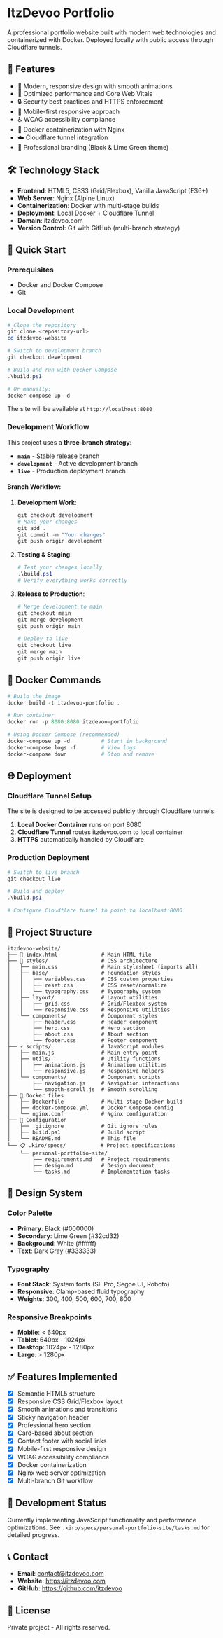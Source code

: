 # ItzDevoo Portfolio

A professional portfolio website built with modern web technologies and containerized with Docker. Deployed locally with public access through Cloudflare tunnels.

## 🌟 Features

- 🎨 Modern, responsive design with smooth animations
- 🚀 Optimized performance and Core Web Vitals
- 🔒 Security best practices and HTTPS enforcement
- 📱 Mobile-first responsive approach
- ♿ WCAG accessibility compliance
- 🐳 Docker containerization with Nginx
- ☁️ Cloudflare tunnel integration
- 🎯 Professional branding (Black & Lime Green theme)

## 🛠 Technology Stack

- **Frontend**: HTML5, CSS3 (Grid/Flexbox), Vanilla JavaScript (ES6+)
- **Web Server**: Nginx (Alpine Linux)
- **Containerization**: Docker with multi-stage builds
- **Deployment**: Local Docker + Cloudflare Tunnel
- **Domain**: itzdevoo.com
- **Version Control**: Git with GitHub (multi-branch strategy)

## 🚀 Quick Start

### Prerequisites
- Docker and Docker Compose
- Git

### Local Development

```powershell
# Clone the repository
git clone <repository-url>
cd itzdevoo-website

# Switch to development branch
git checkout development

# Build and run with Docker Compose
.\build.ps1

# Or manually:
docker-compose up -d
```

The site will be available at `http://localhost:8080`

### Development Workflow

This project uses a **three-branch strategy**:

- **`main`** - Stable release branch
- **`development`** - Active development branch
- **`live`** - Production deployment branch

#### Branch Workflow:

1. **Development Work**:
   ```powershell
   git checkout development
   # Make your changes
   git add .
   git commit -m "Your changes"
   git push origin development
   ```

2. **Testing & Staging**:
   ```powershell
   # Test your changes locally
   .\build.ps1
   # Verify everything works correctly
   ```

3. **Release to Production**:
   ```powershell
   # Merge development to main
   git checkout main
   git merge development
   git push origin main
   
   # Deploy to live
   git checkout live
   git merge main
   git push origin live
   ```

## 🐳 Docker Commands

```powershell
# Build the image
docker build -t itzdevoo-portfolio .

# Run container
docker run -p 8080:8080 itzdevoo-portfolio

# Using Docker Compose (recommended)
docker-compose up -d          # Start in background
docker-compose logs -f        # View logs
docker-compose down           # Stop and remove
```

## 🌐 Deployment

### Cloudflare Tunnel Setup

The site is designed to be accessed publicly through Cloudflare tunnels:

1. **Local Docker Container** runs on port 8080
2. **Cloudflare Tunnel** routes itzdevoo.com to local container
3. **HTTPS** automatically handled by Cloudflare

### Production Deployment

```powershell
# Switch to live branch
git checkout live

# Build and deploy
.\build.ps1

# Configure Cloudflare tunnel to point to localhost:8080
```

## 📁 Project Structure

```
itzdevoo-website/
├── 📄 index.html              # Main HTML file
├── 🎨 styles/                 # CSS architecture
│   ├── main.css              # Main stylesheet (imports all)
│   ├── base/                 # Foundation styles
│   │   ├── variables.css     # CSS custom properties
│   │   ├── reset.css         # CSS reset/normalize
│   │   └── typography.css    # Typography system
│   ├── layout/               # Layout utilities
│   │   ├── grid.css          # Grid/Flexbox system
│   │   └── responsive.css    # Responsive utilities
│   └── components/           # Component styles
│       ├── header.css        # Header component
│       ├── hero.css          # Hero section
│       ├── about.css         # About section
│       └── footer.css        # Footer component
├── ⚡ scripts/                # JavaScript modules
│   ├── main.js               # Main entry point
│   ├── utils/                # Utility functions
│   │   ├── animations.js     # Animation utilities
│   │   └── responsive.js     # Responsive helpers
│   └── components/           # Component scripts
│       ├── navigation.js     # Navigation interactions
│       └── smooth-scroll.js  # Smooth scrolling
├── 🐳 Docker files
│   ├── Dockerfile            # Multi-stage Docker build
│   ├── docker-compose.yml    # Docker Compose config
│   └── nginx.conf            # Nginx configuration
├── 🔧 Configuration
│   ├── .gitignore            # Git ignore rules
│   ├── build.ps1             # Build script
│   └── README.md             # This file
└── 📋 .kiro/specs/           # Project specifications
    └── personal-portfolio-site/
        ├── requirements.md   # Project requirements
        ├── design.md         # Design document
        └── tasks.md          # Implementation tasks
```

## 🎨 Design System

### Color Palette
- **Primary**: Black (#000000)
- **Secondary**: Lime Green (#32cd32)
- **Background**: White (#ffffff)
- **Text**: Dark Gray (#333333)

### Typography
- **Font Stack**: System fonts (SF Pro, Segoe UI, Roboto)
- **Responsive**: Clamp-based fluid typography
- **Weights**: 300, 400, 500, 600, 700, 800

### Responsive Breakpoints
- **Mobile**: < 640px
- **Tablet**: 640px - 1024px
- **Desktop**: 1024px - 1280px
- **Large**: > 1280px

## ✅ Features Implemented

- [x] Semantic HTML5 structure
- [x] Responsive CSS Grid/Flexbox layout
- [x] Smooth animations and transitions
- [x] Sticky navigation header
- [x] Professional hero section
- [x] Card-based about section
- [x] Contact footer with social links
- [x] Mobile-first responsive design
- [x] WCAG accessibility compliance
- [x] Docker containerization
- [x] Nginx web server optimization
- [x] Multi-branch Git workflow

## 🔄 Development Status

Currently implementing JavaScript functionality and performance optimizations. See `.kiro/specs/personal-portfolio-site/tasks.md` for detailed progress.

## 📞 Contact

- **Email**: contact@itzdevoo.com
- **Website**: https://itzdevoo.com
- **GitHub**: https://github.com/itzdevoo

## 📄 License

Private project - All rights reserved.